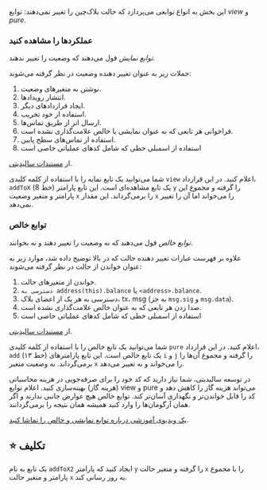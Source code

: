 این بخش به انواع توابعی می‌پردازد که حالت بلاک‌چین را تغییر نمی‌دهند: توابع _view_ و _pure_.

### عملکردها را مشاهده کنید

_توابع نمایش_ قول می‌دهند که وضعیت را تغییر ندهند.

جملات زیر به عنوان تغییر دهنده وضعیت در نظر گرفته می‌شوند:

1. نوشتن به متغیرهای وضعیت.
2. انتشار رویدادها.
3. ایجاد قراردادهای دیگر.
4. استفاده از خود تخریب.
5. ارسال اتر از طریق تماس‌ها.
6. فراخوانی هر تابعی که به عنوان نمایشی یا خالص علامت‌گذاری نشده است.
7. استفاده از تماس‌های سطح پایین.
8. استفاده از اسمبلی خطی که شامل کدهای عملیاتی خاصی است

از <a href="https://docs.soliditylang.org/en/latest/contracts.html#view-functions" target="_blank">مستندات سالیدیتی</a>.

شما می‌توانید یک تابع نمایه را با استفاده از کلمه کلیدی `view` اعلام کنید. در این قرارداد، `addToX` (خط 8) یک تابع مشاهده‌ای است. این تابع پارامتر `y` را گرفته و مجموع این پارامتر و متغیر وضعیت `x` را برمی‌گرداند. این مقدار `x` را می‌خواند اما آن را تغییر نمی‌دهد.

### توابع خالص

_توابع خالص_ قول می‌دهند که نه وضعیت را تغییر دهند و نه بخوانند.

علاوه بر فهرست عبارات تغییر دهنده حالت که در بالا توضیح داده شد، موارد زیر به عنوان خواندن از حالت در نظر گرفته می‌شوند:

1. خواندن از متغیرهای حالت.
2. `دسترسی به address(this).balance` یا `<address>.balance`.
3. دسترسی به هر یک از اعضای بلاک، tx، msg (به جز `msg.sig` و `msg.data`).
4. صدا زدن هر تابعی که به عنوان خالص علامت‌گذاری نشده است.
5. استفاده از اسمبلی خطی که شامل کدهای عملیاتی خاصی است

از <a href="https://docs.soliditylang.org/en/latest/contracts.html#pure-functions" target="_blank">مستندات سالیدیتی</a>.

شما می‌توانید یک تابع خالص را با استفاده از کلمه کلیدی `pure` اعلام کنید. در این قرارداد، `add` (خط ۱۳) یک تابع خالص است. این تابع پارامترهای `i` و `j` را گرفته و مجموع آن‌ها را برمی‌گرداند. نه وضعیت متغیر `x` را می‌خواند و نه تغییر می‌دهد.

در توسعه سالیدیتی، شما نیاز دارید که کد خود را برای صرفه‌جویی در هزینه محاسباتی (هزینه گاز) بهینه‌سازی کنید. اعلام توابع view و pure می‌تواند هزینه گاز را کاهش دهد و کد را قابل خواندن‌تر و نگهداری آسان‌تر کند. توابع خالص هیچ عوارض جانبی ندارند و اگر همان آرگومان‌ها را وارد کنید همیشه همان نتیجه را برمی‌گردانند.

<a href="https://www.youtube.com/watch?v=vOmXqJ4Qzbc" target="_blank">یک ویدیوی آموزشی درباره توابع نمایشی و خالص را تماشا کنید</a>.

## ⭐️ تکلیف

یک تابع به نام `addToX2` ایجاد کنید که پارامتر `y` را گرفته و متغیر حالت `x` را با مجموع پارامتر و متغیر حالت `x` به روز رسانی کند.